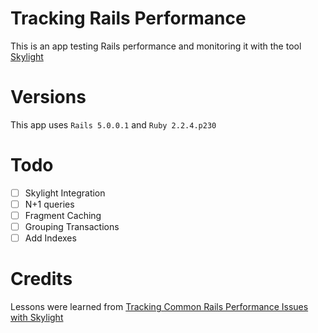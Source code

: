 # Tracking Rails Performance

This is an app testing Rails performance and monitoring it with the tool [Skylight](https://www.skylight.io/)

# Versions
This app uses `Rails 5.0.0.1` and `Ruby 2.2.4.p230`

# Todo
- [ ] Skylight Integration
- [ ] N+1 queries
- [ ] Fragment Caching
- [ ] Grouping Transactions
- [ ] Add Indexes

# Credits
Lessons were learned from [Tracking Common Rails Performance Issues with Skylight](https://www.sitepoint.com/tracking-common-rails-performance-issues-with-skylight/)
